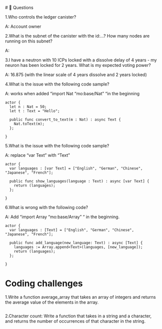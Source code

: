  #<a id="questions"> 🙋 Questions </a>

1.Who controls the ledger canister?

A: Account owner

2.What is the subnet of the canister with the id:…? How many nodes are running on this subnet?

A:

3.I have a neutron with 10 ICPs locked with a dissolve delay of 4 years - my neuron has been locked for 2 years. What is my expected voting power?

A: 16.875 (with the linear scale of 4 years dissolve and 2 years locked)

4.What is the issue with the following code sample? 

A:  works when added “import Nat “mo:base/Nat” “in the beginning
```
actor {
  let n : Nat = 50;
  let t : Text = "Hello";

  public func convert_to_text(m : Nat) : async Text {
    Nat.toText(m);
  };
 
}
```
5.What is the issue with the following code sample? 

A: replace “var Text” with “Text”
```
actor {
  var languages : [var Text] = ["English", "German", "Chinese", "Japanese", "French"];

  public func show_languages(language : Text) : async [var Text] {
    return (languages);
  };
 
}
```
6.What is wrong with the following code?

A: Add “import Array “mo:base/Array” “ in the beginning.
```
actor {
  var languages : [Text] = ["English", "German", "Chinese", "Japanese", "French"];

  public func add_language(new_language: Text) : async [Text] {
    languages := Array.append<Text>(languages, [new_language]);
    return (languages);
  };
 
}
```

# <a id="coding-challenges"> Coding challenges </a>

1.Write a function average_array that takes an array of integers and returns the average value of the elements in the array.
```

```
2.Character count: Write a function that takes in a string and a character, and returns the number of occurrences of that character in the string.
```

``` 
